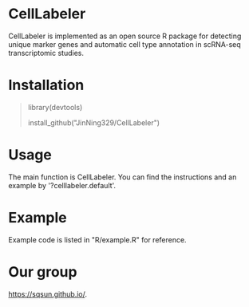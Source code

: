 # CellLabeler
CellLabeler is implemented as an open source R package for detecting unique marker genes and automatic cell type annotation in  scRNA-seq transcriptomic studies. 

# Installation

> library(devtools)
> 
> install_github("JinNing329/CellLabeler")

# Usage
The main function is CellLabeler. You can find the instructions and an example by '?celllabeler.default'.

# Example
Example code is listed in "R/example.R" for reference.

# Our group
https://sqsun.github.io/.

